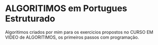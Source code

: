 # ALGORITIMOS em Portugues Estruturado
Algoritimos criados por mim para os exercicios propostos no CURSO EM VIDEO de ALGORITIMOS, os primeiros passos com programação.
